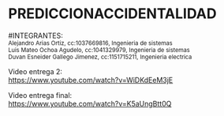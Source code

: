 # PREDICCIONACCIDENTALIDAD

#INTEGRANTES:<br>
<sub>Alejandro Arias Ortiz, cc:1037669816, Ingenieria de sistemas</sub>  <br>
<sub>Luis Mateo Ochoa Agudelo, cc:1041329979, Ingenieria de sistemas</sub>  <br>
<sub>Duvan Esneider Gallego Jimenez, cc:1151715211, Ingenieria electrica</sub>  <br>

Video entrega 2:<br>
https://www.youtube.com/watch?v=WiDKdEeM3jE

Video entrega final:<br>
https://www.youtube.com/watch?v=K5aUngBtt0Q
